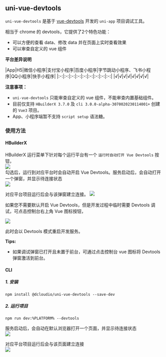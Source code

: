 ## uni-vue-devtools

`uni-vue-devtools` 是基于 [vue-devtools](https://devtools.vuejs.org/) 开发的 `uni-app` 项目调试工具。

相当于 chrome 的 devtools，它提供了2个特色功能：
- 可以方便的查看 data、修改 data 并在页面上实时查看效果
- 可以审查自定义的 vue 组件

**平台差异说明**

|App|H5|微信小程序|支付宝小程序|百度小程序|字节跳动小程序、飞书小程序|QQ小程序|快手小程序|
|:-:|:-:|:-:|:-:|:-:|:-:|:-:|:-:|:-:|
|√|√|√|√|√|√|√|√|

**注意事项：**

- `uni-vue-devtools` 只能审查自定义的 vue 组件，不能审查内置基础组件。
- 目前仅支持 `HBuilderX 3.7.0` 及 `cli 3.0.0-alpha-3070020230114001+` 创建的 `Vue3` 项目。
- App、小程序端暂不支持 `script setup` 语法糖。

### 使用方法

#### HBuilderX

HBuilderX 运行菜单下针对每个运行平台有一个 `运行时自动打开 Vue Devtools` 按钮，\
![](https://f184e7c3-1912-41b2-b81f-435d1b37c7b4.cdn.bspapp.com/VKCEYUGU-f184e7c3-1912-41b2-b81f-435d1b37c7b4/ad6b4788-9a66-48ef-a211-e34754fd0917.png)\
勾选后，运行到对应平台时会自动开启 Vue Devtools。服务启动后，会自动打开一个弹窗，并显示待连接状态\
  ![](
https://f184e7c3-1912-41b2-b81f-435d1b37c7b4.cdn.bspapp.com/VKCEYUGU-f184e7c3-1912-41b2-b81f-435d1b37c7b4/424b3030-b67d-4e74-a7c2-abf0cd7b1d2a.png)

对应平台项目运行后会与该弹窗建立连接。
![](
https://f184e7c3-1912-41b2-b81f-435d1b37c7b4.cdn.bspapp.com/VKCEYUGU-f184e7c3-1912-41b2-b81f-435d1b37c7b4/2344dba2-7522-4a4c-bf46-c2bf806a31fc.png)

如果您不需要默认开启 Vue Devtools，但是开发过程中临时需要 Devtools 调试，可点击控制台右上角 Vue 图标按钮，

![](
https://f184e7c3-1912-41b2-b81f-435d1b37c7b4.cdn.bspapp.com/VKCEYUGU-f184e7c3-1912-41b2-b81f-435d1b37c7b4/6168453a-e15c-4c4d-8846-6026debce5de.png)

此时会以 Devtools 模式重启开发服务。

**Tips:**

* 如果调试弹窗已打开且未置于前台，可通过点击控制台 vue 图标将 Devtools 弹窗激活到前台。

#### CLI

##### 1. 安装

  ```shell
  npm install @dcloudio/uni-vue-devtools --save-dev
  ```

##### 2. 运行项目

  ```shell
  npm run dev:%PLATFORM% --devtools
  ```

  服务启动后，会自动在默认浏览器打开一个页面，并显示待连接状态\
  ![](https://web-assets.dcloud.net.cn/unidoc/zh/uni-vue-devtools-waiting-connect.png)

  对应平台项目运行后会与该页面建立连接\
  ![](https://web-assets.dcloud.net.cn/unidoc/zh/uni-vue-devtools-connected.png)